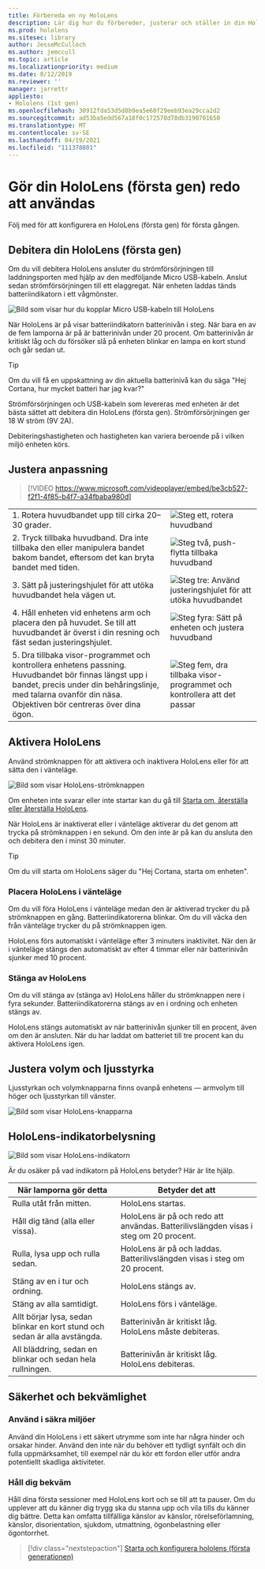 ```yaml
---
title: Förbereda en ny HoloLens
description: Lär dig hur du förbereder, justerar och ställer in din HoloLens-enhet (första gen) med mixad verklighet för första gången.
ms.prod: hololens
ms.sitesec: library
author: JesseMcCulloch
ms.author: jemccull
ms.topic: article
ms.localizationpriority: medium
ms.date: 8/12/2019
ms.reviewer: ''
manager: jarrettr
appliesto:
- Hololens (1st gen)
ms.openlocfilehash: 30912fda53d5d8b9ea5e60f29eeb93ea29cca2d2
ms.sourcegitcommit: ad53ba5edd567a18f0c172578d78db3190701650
ms.translationtype: MT
ms.contentlocale: sv-SE
ms.lasthandoff: 04/19/2021
ms.locfileid: "111378801"
---
```

# <a name="get-your-hololens-1st-gen-ready-to-use"></a>Gör din HoloLens (första gen) redo att användas

Följ med för att konfigurera en HoloLens (första gen) för första gången.

## <a name="charge-your-hololens-1st-gen"></a>Debitera din HoloLens (första gen)

Om du vill debitera HoloLens ansluter du strömförsörjningen till laddningsporten med hjälp av den medföljande Micro USB-kabeln. Anslut sedan strömförsörjningen till ett elaggregat. När enheten laddas tänds batteriindikatorn i ett vågmönster.

![Bild som visar hur du kopplar Micro USB-kabeln till HoloLens](./images/hololens-charging.png)

När HoloLens är på visar batteriindikatorn batterinivån i steg. När bara en av de fem lamporna är på är batterinivån under 20 procent. Om batterinivån är kritiskt låg och du försöker slå på enheten blinkar en lampa en kort stund och går sedan ut.

> [!TIP]
> Om du vill få en uppskattning av din aktuella batterinivå kan du säga "Hej Cortana, hur mycket batteri har jag kvar?"

Strömförsörjningen och USB-kabeln som levereras med enheten är det bästa sättet att debitera din HoloLens (första gen).  Strömförsörjningen ger 18 W ström (9V 2A).

Debiteringshastigheten och hastigheten kan variera beroende på i vilken miljö enheten körs.

## <a name="adjust-fit"></a>Justera anpassning

> [!VIDEO https://www.microsoft.com/videoplayer/embed/be3cb527-f2f1-4f85-b4f7-a34fbaba980d]

|     |     |
|:--- |:--- |
|1. Rotera huvudbandet upp till cirka 20–30 grader.|![Steg ett, rotera huvudband](./images/FitGuideStep1.png)|
|2. Tryck tillbaka huvudband. Dra inte tillbaka den eller manipulera bandet bakom bandet, eftersom det kan bryta bandet med tiden.|![Steg två, push-flytta tillbaka huvudband](./images/FitGuideStep2.png)|
|3. Sätt på justeringshjulet för att utöka huvudbandet hela vägen ut. |![Steg tre: Använd justeringshjulet för att utöka huvudbandet](./images/FitGuideStep3.png)|
|4. Håll enheten vid enhetens arm och placera den på huvudet. Se till att huvudbandet är överst i din resning och fäst sedan justeringshjulet.|![Steg fyra: Sätt på enheten och justera huvudband](./images/FitGuideStep4.png)|
|5. Dra tillbaka visor-programmet och kontrollera enhetens passning. Huvudbandet bör finnas längst upp i bandet, precis under din behåringslinje, med talarna ovanför din näsa. Objektiven bör centreras över dina ögon.|![Steg fem, dra tillbaka visor-programmet och kontrollera att det passar](./images/FitGuideSetep5.png)|

## <a name="turn-on-your-hololens"></a>Aktivera HoloLens

Använd strömknappen för att aktivera och inaktivera HoloLens eller för att sätta den i vänteläge.

![Bild som visar HoloLens-strömknappen](./images/hololens-power.png)

Om enheten inte svarar eller inte startar kan du gå till [Starta om, återställa eller återställa HoloLens](hololens-restart-recover.md).

När HoloLens är inaktiverat eller i vänteläge aktiverar du det genom att trycka på strömknappen i en sekund. Om den inte är på kan du ansluta den och debitera den i minst 30 minuter.

> [!TIP]
> Om du vill starta om HoloLens säger du "Hej Cortana, starta om enheten".

### <a name="put-hololens-in-standby"></a>Placera HoloLens i vänteläge

Om du vill föra HoloLens i vänteläge medan den är aktiverad trycker du på strömknappen en gång. Batteriindikatorerna blinkar. Om du vill väcka den från vänteläge trycker du på strömknappen igen.

HoloLens förs automatiskt i vänteläge efter 3 minuters inaktivitet. När den är i vänteläge stängs den automatiskt av efter 4 timmar eller när batterinivån sjunker med 10 procent.

### <a name="shut-down-hololens"></a>Stänga av HoloLens

Om du vill stänga av (stänga av) HoloLens håller du strömknappen nere i fyra sekunder. Batteriindikatorerna stängs av en i ordning och enheten stängs av.

HoloLens stängs automatiskt av när batterinivån sjunker till en procent, även om den är ansluten. När du har laddat om batteriet till tre procent kan du aktivera HoloLens igen.

## <a name="adjust-volume-and-brightness"></a>Justera volym och ljusstyrka

Ljusstyrkan och volymknapparna finns ovanpå enhetens &mdash; armvolym till höger och ljusstyrkan till vänster.

![Bild som visar HoloLens-knapparna](./images/hololens-buttons.jpg)

## <a name="hololens-indicator-lights"></a>HoloLens-indikatorbelysning

![Bild som visar HoloLens-indikatorn](./images/hololens-lights.png)

Är du osäker på vad indikatorn på HoloLens betyder? Här är lite hjälp.

|När lamporna gör detta |Betyder det att |
| - | - |
|Rulla utåt från mitten. |HoloLens startas. |
|Håll dig tänd (alla eller vissa). |HoloLens är på och redo att användas. Batterilivslängden visas i steg om 20 procent. |
|Rulla, lysa upp och rulla sedan. |HoloLens är på och laddas. Batterilivslängden visas i steg om 20 procent. |
|Stäng av en i tur och ordning. |HoloLens stängs av. |
|Stäng av alla samtidigt. |HoloLens förs i vänteläge. |
|Allt börjar lysa, sedan blinkar en kort stund och sedan är alla avstängda. |Batterinivån är kritiskt låg. HoloLens måste debiteras. |
|All bläddring, sedan en blinkar och sedan hela rullningen. |Batterinivån är kritiskt låg. HoloLens debiteras. |

## <a name="safety-and-comfort"></a>Säkerhet och bekvämlighet

### <a name="use-in-safe-surroundings"></a>Använd i säkra miljöer

Använd din HoloLens i ett säkert utrymme som inte har några hinder och orsakar hinder. Använd den inte när du behöver ett tydligt synfält och din fulla uppmärksamhet, till exempel när du kör ett fordon eller utför andra potentiellt skadliga aktiviteter.

### <a name="stay-comfortable"></a>Håll dig bekväm

Håll dina första sessioner med HoloLens kort och se till att ta pauser. Om du upplever att du känner dig trygg ska du stanna upp och vila tills du känner dig bättre. Detta kan omfatta tillfälliga känslor av känslor, rörelseförlamning, känslor, disorientation, sjukdom, utmattning, ögonbelastning eller ögontorrhet.

> [!div class="nextstepaction"]
> [Starta och konfigurera hololens (första generationen)](hololens1-start.md)
